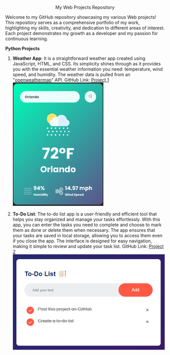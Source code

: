 <p align="center">My Web Projects Repository</p>
Welcome to my GitHub repository showcasing my various Web projects! This repository serves as a comprehensive portfolio of my work, highlighting my skills, creativity, and dedication to different areas of interest. Each project demonstrates my growth as a developer and my passion for continuous learning.

**Python Projects**
1. **Weather App**:
   It is a straightforward weather app created using JavaScript, HTML, and CSS. Its simplicity shines through as it provides you with the essential weather information you need: temperature, wind speed, and humidity.  The weather data is pulled from an "[openweathermap](https://openweathermap.org/api)" API.
   GitHub Link: [Project 1](https://github.com/Beeaann/Web-Projects/tree/main/WeatherProject)
![Weather App Image](https://github.com/Beeaann/Web-Projects/blob/main/WeatherProject/images/example1.png)

2. **To-Do List**:
   The to-do list app is a user-friendly and efficient tool that helps you stay organized and manage your tasks effortlessly. With this app, you can enter the tasks you need to complete and choose to mark them as done or    delete them when necessary. The app ensures that your tasks are saved in local storage, allowing you to access them even if you close the app. The interface is designed for easy navigation, making it  simple to review and update your task list.
   GitHub Link: [Project 2](https://github.com/Beeaann/Web-Projects/tree/main/To-Do%20List)
![To-Do List Image](https://github.com/Beeaann/Web-Projects/blob/main/To-Do%20List/images/example.png)
